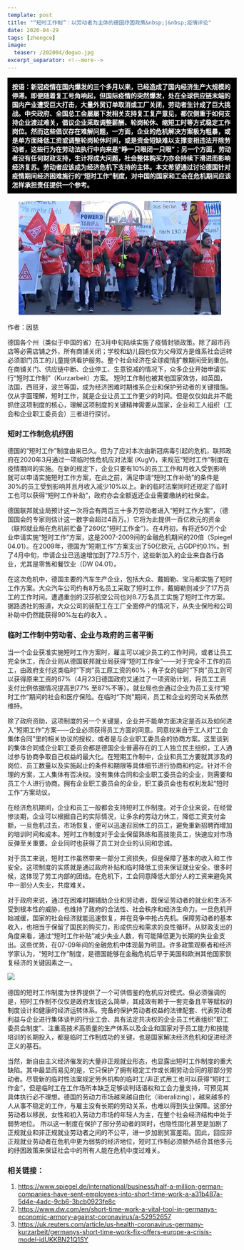 ```yaml
---
template: post
title: "“短时工作制”：以劳动者为主体的德国纾困政策&nbsp;|&nbsp;疫情评论"
date: 2020-04-29
tags: [zhengce]
image:
  teaser: /202004/deguo.jpg
excerpt_separator: <!--more-->
---
```


<div style="width:98%;padding:10px;background-color:black;color:white;margin:0;">
<strong>按语：新冠疫情在国内爆发的三个多月以来，已经造成了国内经济生产大规模的停滞。即便随着复工号角响起，但国际疫情的突然爆发，处在全球供应链末端的国内产业遭受巨大打击，大量外贸订单取消或工厂关闭，劳动者生计成了巨大挑战。中央政府、全国总工会屡屡下发相关支持复工复产意见，都仅侧重于如何支持企业渡过难关，倡议企业采取调整薪酬、轮岗轮休、缩短工时等方式稳定工作岗位。然而这些倡议存在难解问题，一方面，企业的危机解决方案极为粗暴，或是单方面降低工资或调整轮岗轮休时间，或是资金短缺难以支撑变相违法开除劳动者，这些行为在劳动法执行中向来是“睁一只眼闭一只眼”；另一个方面，劳动者没有任何财政支持，生计将成大问题，社会整体购买力亦会持续下滑进而影响经济复苏。劳动者应该成为经济危机下支持的主体。本文希望通过讨论德国针对疫情期间经济困难施行的“短时工作”制度，对中国的国家和工会在危机期间应该怎样承担责任提供一个参考。</strong>
<br>
</div>
<br>

<div style="text-align:center"><img src="/images/202004/deguo.jpg" width="90%"></div>

作者：因慈

德国各个州（类似于中国的省）在3月中旬陆续实施了疫情封锁政策。除了超市药店等必需店铺之外，所有商铺关闭；学校和幼儿园也仅为父母双方是维系社会运转必须部门员工的儿童提供看护服务。整个社会经济在全球疫情扩散期间受到重创。在商铺关门、供应链中断、企业停工、生意锐减的情况下，众多企业开始申请实行“短时工作制”（Kurzarbeit）方案。 短时工作制也被其他国家效仿，如英国，法国，西班牙，波兰等国，成为经济困难时期维系企业和保护劳动者的关键措施。仅从字面理解，短时工作，就是企业让员工工作更少的时间。但是仅仅如此并不能抓住这项制度的核心，理解这项制度的关键精神需要从国家，企业和工人组织（工会和企业职工委员会）三者进行探讨。

### 短时工作制危机纾困

德国的“短时工作”制度由来已久。但为了应对本次由新冠病毒引起的危机，联邦政府在2020年3月通过一项临时性危机应对法案 (KugV)，来规范“短时工作”制度在疫情期间的实施。在新的规定下，企业只要有10%的员工工作和月收入受到影响就可以申请实施短时工作方案，在此之前，满足申请“短时工作补助”的条件是30%的员工受到影响并且月收入减少10%以上。新的临时法案同时还规定了临时工也可以获得“短时工作补助”，政府亦会全额返还企业需要缴纳的社保金。

德国联邦就业局预计这一次将会有两百三十多万劳动者进入“短时工作方案”，（德国国会的专家则估计这一数字会超过4百万。）它将为此提供一百亿欧元的资金（联邦就业局在危机前贮备了260亿“短时工作金”）。在4月初，有将近50万个企业申请实施“短时工作”方案，这是2007-2009间的金融危机期间的20倍（Spiegel 04.01）。在2009年，德国为“短期工作”方案支出了50亿欧元, 占GDP约0.1%。到了4月中旬，申请企业已迅速增加到了72.5万个，这些新加入的企业来自各行各业，尤其是零售和餐饮业（DW 04.01）。

在这次危机中，德国主要的汽车生产企业，包括大众、戴姆勒、宝马都实施了短时工作方案。大众汽车公司约有8万名员工采取了短时工作，戴姆勒则减少了17万员工的工作时间。遭遇重创的汉莎航空公司也对8.7万名员工实施了短时工作方案。据路透社的报道，大众公司的装配工在工厂全面停产的情况下，从失业保险和公司补助中仍然能获得90%左右的收入 。

### 临时工作制中劳动者、企业与政府的三者平衡 

当一个企业获准实施短时工作方案时，雇主可以减少员工的工作时间，或者让员工完全休工，而企业则从德国联邦就业局获得“短时工作金”——对于完全不工作的员工，由政府支付这类临时“下岗”员工原工资的60%；有子女的临时“下岗”员工则可以获得原来工资的67%（4月23日德国政府又通过了一项资助计划，将员工工资支付比例依据情况提高到77% 至87%不等）。就业局也会通过企业为员工支付“短时工作”期间的社会和医疗保险。在临时“下岗”期间，员工和企业的劳动关系依然维持。

除了政府资助，这项制度的另一个关键是，企业并不能单方面决定是否以及如何进入“短期工作”方案——企业必须获得员工方面的同意。同意权来自于工人对“工会集体合同”里的相关协议的授权，或者是与企业职工委员会的协商方案。这里谈到的集体合同或企业职工委员会都是德国企业普遍存在的工人独立民主组织，工人通过参与协商争取自己权益的最大化。在短期工作制中，企业和员工方要就其涉及的岗位、员工数量以及实施起止的条件和期限等具体细节进行协商和约定。针对不合理的方案，工人集体有否决权。没有集体合同和企业职工委员会的企业，则需要和员工个人进行协商。拥有企业职工委员会的企业，职工委员会也有权利发起“短时工作”方案动议。

在经济危机期间，企业和员工一般都会支持短时工作制度。对于企业来说，在经营惨淡期，企业可以根据自己的实际情况，让多余的劳动力休工，降低工资支付金额，一旦危机过去，市场恢复，便可以迅速召回休工的员工，避免重新招聘而增加的培训时间和成本。短时工作制度对于企业保留熟练和高技能员工，快速应对市场反弹至关重要。企业同时也获得了员工对企业的认同和忠诚。

对于员工来说，短时工作虽然带来一部分工资损失，但是保障了基本的收入和工作安全。这项制度的实质就是通过政府补贴和临时降低工资来保证就业安全。很多时候，这体现了劳工内部的团结。在危机下，工会同意降低大部分人的工资来避免其中一部分人失业，共度难关。

对于政府来说，通过在困难时期辅助企业和劳动者，既保证劳动者的就业和生活不受到根本性的威胁，也维持了政府的合法性、社会秩序和经济生命力。一旦危机开始减缓，国家的社会经济就能迅速恢复，并在竞争中抢占先机。保障劳动者的基本收入，也相当于保留了国民的购买力，形成供应和需求的良性循环。从财政支出的角度来看，通过“短时工作补贴”减少失业人数，有可能降低更为长期的失业金支出。这些优势，在07-09年间的金融危机中体现最为明显。许多政策观察者和经济学家认为，“短时工作”制度，是德国能够在金融危机后早于美国和欧洲其他国家恢复经济的关键因素之一。

![](https://i.imgur.com/sc8IDtw.jpg)

德国的短时工作制度为世界提供了一个可供借鉴的危机应对模式。但必须强调的是，短时工作制不仅仅是政府发钱这么简单，其成效有赖于一套完备且平等赋权的制度设计和健康的经济运转体系。完备的保护劳动者权益的法律配套、代表劳动者利益与企业进行集体谈判的行业工会、具有法定共决权的企业员工代表组织“职工委员会制度”、注重高技术高质量的生产体系以及企业和国家对于员工能力和技能培训的长期投入，都是临时工作制成功的关键，也是国家解决经济危机和促进经济正义的基石。

当然，新自由主义经济催发的大量非正规就业形态，也显露出短时工作制度的重大缺陷。其中最显而易见的是，它只保护了拥有稳定工作或长期劳动合同的那部分劳动者。尽管新的临时性法案规定劳务机构的临时工/非正式用工也可以获得“短时工作金”，但是临时工在工作场所本缺乏足够谈判话语权和工会力量支持，可预见其具体执行必不理想。德国的劳动力市场越来越自由化（liberalizing），越来越多的人从事不稳定的工作，与雇主没有长期的劳动关系，也难以得到失业保障。这部分劳动者以移民，女性和初入劳动力市场的年轻人为主，在整个社会经济结构中处于弱势地位。 所以这一制度在保护了部分劳动者的同时，也隐性固化甚至是加剧了正规就业和非正规就业劳动者之间的不公平，进一步加剧贫富差距。因此，回应非正规就业劳动者在危机中更为弱势的经济地位，短时工作制必须额外结合其他多元的纾困政策来保证社会中的所有人能在危机中度过难关。

### 相关链接：
1.  https://www.spiegel.de/international/business/half-a-million-german-companies-have-sent-employees-into-short-time-work-a-a31b487a-5d4e-4adc-9cb6-3bcb0923fe8c
2. https://www.dw.com/en/short-time-work-a-vital-tool-in-germanys-economic-armory-against-coronavirus/a-52952657
3. https://uk.reuters.com/article/us-health-coronavirus-germany-kurzarbeit/germanys-short-time-work-fix-offers-europe-a-crisis-model-idUKKBN21Q1SY